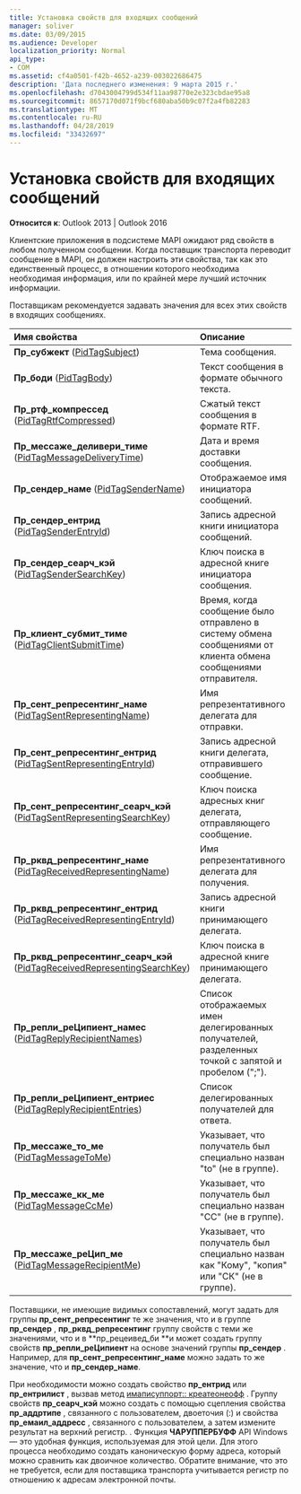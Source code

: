 ```yaml
---
title: Установка свойств для входящих сообщений
manager: soliver
ms.date: 03/09/2015
ms.audience: Developer
localization_priority: Normal
api_type:
- COM
ms.assetid: cf4a0501-f42b-4652-a239-003022686475
description: 'Дата последнего изменения: 9 марта 2015 г.'
ms.openlocfilehash: d7043004799d534f11aa98770e2e323cbdae95a8
ms.sourcegitcommit: 8657170d071f9bcf680aba50b9c07f2a4fb82283
ms.translationtype: MT
ms.contentlocale: ru-RU
ms.lasthandoff: 04/28/2019
ms.locfileid: "33432697"
---
```

# <a name="setting-properties-on-incoming-messages"></a>Установка свойств для входящих сообщений

  
  
**Относится к**: Outlook 2013 | Outlook 2016 
  
Клиентские приложения в подсистеме MAPI ожидают ряд свойств в любом полученном сообщении. Когда поставщик транспорта переводит сообщение в MAPI, он должен настроить эти свойства, так как это единственный процесс, в отношении которого необходима необходимая информация, или по крайней мере лучший источник информации.
  
Поставщикам рекомендуется задавать значения для всех этих свойств в входящих сообщениях.
  
|**Имя свойства**|**Описание**|
|:-----|:-----|
|**Пр_субжект** ([PidTagSubject](pidtagsubject-canonical-property.md))  <br/> |Тема сообщения.  <br/> |
|**Пр_боди** ([PidTagBody](pidtagbody-canonical-property.md))  <br/> |Текст сообщения в формате обычного текста.  <br/> |
|**Пр_ртф_компрессед** ([PidTagRtfCompressed](pidtagrtfcompressed-canonical-property.md))  <br/> |Сжатый текст сообщения в формате RTF.  <br/> |
|**Пр_мессаже_деливери_тиме** ([PidTagMessageDeliveryTime](pidtagmessagedeliverytime-canonical-property.md))  <br/> |Дата и время доставки сообщения.  <br/> |
|**Пр_сендер_наме** ([PidTagSenderName](pidtagsendername-canonical-property.md))  <br/> |Отображаемое имя инициатора сообщений.  <br/> |
|**Пр_сендер_ентрид** ([PidTagSenderEntryId](pidtagsenderentryid-canonical-property.md))  <br/> |Запись адресной книги инициатора сообщений.  <br/> |
|**Пр_сендер_сеарч_кэй** ([PidTagSenderSearchKey](pidtagsendersearchkey-canonical-property.md))  <br/> |Ключ поиска в адресной книге инициатора сообщения.  <br/> |
|**Пр_клиент_субмит_тиме** ([PidTagClientSubmitTime](pidtagclientsubmittime-canonical-property.md))  <br/> |Время, когда сообщение было отправлено в систему обмена сообщениями от клиента обмена сообщениями отправителя.  <br/> |
|**Пр_сент_репресентинг_наме** ([PidTagSentRepresentingName](pidtagsentrepresentingname-canonical-property.md))  <br/> |Имя репрезентативного делегата для отправки.  <br/> |
|**Пр_сент_репресентинг_ентрид** ([PidTagSentRepresentingEntryId](pidtagsentrepresentingentryid-canonical-property.md))  <br/> |Запись адресной книги делегата, отправившего сообщение.  <br/> |
|**Пр_сент_репресентинг_сеарч_кэй** ([PidTagSentRepresentingSearchKey](pidtagsentrepresentingsearchkey-canonical-property.md))  <br/> |Ключ поиска адресных книг делегата, отправляющего сообщение.  <br/> |
|**Пр_рквд_репресентинг_наме** ([PidTagReceivedRepresentingName](pidtagreceivedrepresentingname-canonical-property.md))  <br/> |Имя репрезентативного делегата для получения.  <br/> |
|**Пр_рквд_репресентинг_ентрид** ([PidTagReceivedRepresentingEntryId](pidtagreceivedrepresentingentryid-canonical-property.md))  <br/> |Запись адресной книги принимающего делегата.  <br/> |
|**Пр_рквд_репресентинг_сеарч_кэй** ([PidTagReceivedRepresentingSearchKey](pidtagreceivedrepresentingsearchkey-canonical-property.md))  <br/> |Ключ поиска в адресной книге принимающего делегата.  <br/> |
|**Пр_репли_реЦипиент_намес** ([PidTagReplyRecipientNames](pidtagreplyrecipientnames-canonical-property.md))  <br/> |Список отображаемых имен делегированных получателей, разделенных точкой с запятой и пробелом (";").  <br/> |
|**Пр_репли_реЦипиент_ентриес** ([PidTagReplyRecipientEntries](pidtagreplyrecipiententries-canonical-property.md))  <br/> |Список делегированных получателей для ответа.  <br/> |
|**Пр_мессаже_то_ме** ([PidTagMessageToMe](pidtagmessagetome-canonical-property.md))  <br/> |Указывает, что получатель был специально назван "to" (не в группе).  <br/> |
|**Пр_мессаже_кк_ме** ([PidTagMessageCcMe](pidtagmessageccme-canonical-property.md))  <br/> |Указывает, что получатель был специально назван "CC" (не в группе).  <br/> |
|**Пр_мессаже_реЦип_ме** ([PidTagMessageRecipientMe](pidtagmessagerecipientme-canonical-property.md))  <br/> |Указывает, что получатель был специально назван как "Кому", "копия" или "СК" (не в группе).  <br/> |
   
Поставщики, не имеющие видимых сопоставлений, могут задать для группы **пр_сент_репресентинг** те же значения, что и в группе **пр_сендер** , **пр_рквд_репресентинг** группу свойств с теми же значениями, что и в **пр_рецеивед_би **и может создать группу свойств **пр_репли_реЦипиент** на основе значений группы **пр_сендер** . Например, для **пр_сент_репресентинг_наме** можно задать то же значение, что и **пр_сендер_наме**.
  
При необходимости можно создать свойство **пр_ентрид** или **пр_ентрилист** , вызвав метод [имаписуппорт:: креатеонеофф](imapisupport-createoneoff.md) . Группу свойств **пр_сеарч_кэй** можно создать с помощью сцепления свойства **пр_аддртипе** , связанного с пользователем, двоеточия (:) и свойства **пр_емаил_аддресс** , связанного с пользователем, а затем измените результат на верхний регистр. . Функция **ЧАРУППЕРБУФФ** API Windows — это удобная функция, используемая для этой цели. Для этого процесса необходимо создать каноническую форму адреса, который можно сравнить как двоичное количество. Обратите внимание, что это не требуется, если для поставщика транспорта учитывается регистр по отношению к адресам электронной почты. 
  

